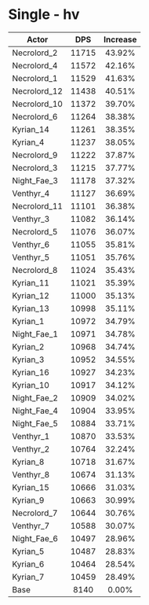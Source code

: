 # Single - hv
| Actor | DPS | Increase |
|---|:---:|:---:|
|Necrolord_2|11715|43.92%|
|Necrolord_4|11572|42.16%|
|Necrolord_1|11529|41.63%|
|Necrolord_12|11438|40.51%|
|Necrolord_10|11372|39.70%|
|Necrolord_6|11264|38.38%|
|Kyrian_14|11261|38.35%|
|Kyrian_4|11237|38.05%|
|Necrolord_9|11222|37.87%|
|Necrolord_3|11215|37.77%|
|Night_Fae_3|11178|37.32%|
|Venthyr_4|11127|36.69%|
|Necrolord_11|11101|36.38%|
|Venthyr_3|11082|36.14%|
|Necrolord_5|11076|36.07%|
|Venthyr_6|11055|35.81%|
|Venthyr_5|11051|35.76%|
|Necrolord_8|11024|35.43%|
|Kyrian_11|11021|35.39%|
|Kyrian_12|11000|35.13%|
|Kyrian_13|10998|35.11%|
|Kyrian_1|10972|34.79%|
|Night_Fae_1|10971|34.78%|
|Kyrian_2|10968|34.74%|
|Kyrian_3|10952|34.55%|
|Kyrian_16|10927|34.23%|
|Kyrian_10|10917|34.12%|
|Night_Fae_2|10909|34.02%|
|Night_Fae_4|10904|33.95%|
|Night_Fae_5|10884|33.71%|
|Venthyr_1|10870|33.53%|
|Venthyr_2|10764|32.24%|
|Kyrian_8|10718|31.67%|
|Venthyr_8|10674|31.13%|
|Kyrian_15|10666|31.03%|
|Kyrian_9|10663|30.99%|
|Necrolord_7|10644|30.76%|
|Venthyr_7|10588|30.07%|
|Night_Fae_6|10497|28.96%|
|Kyrian_5|10487|28.83%|
|Kyrian_6|10464|28.54%|
|Kyrian_7|10459|28.49%|
|Base|8140|0.00%|
